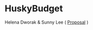 # HuskyBudget
Helena Dworak & Sunny Lee
( [Proposal](https://docs.google.com/document/d/1v-vVaJxNPYV7EIEpKuM1PEXddTTj3kMHyxhPF2qI7xU/edit#) )
